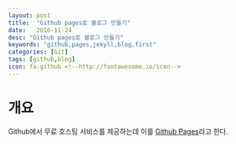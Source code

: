 ```yaml
---
layout: post
title:  "Github pages로 블로그 만들기"
date:   2016-11-24
desc: "Github pages로 블로그 만들기"
keywords: "github,pages,jekyll,blog,first"
categories: [Git]
tags: [github,blog]
icon: fa-github <!--http://fontawesome.io/icon-->
---
```


# 개요

Github에서 무료 호스팅 서비스를 제공하는데 이를 [Github Pages](https://pages.github.com/)라고 한다.